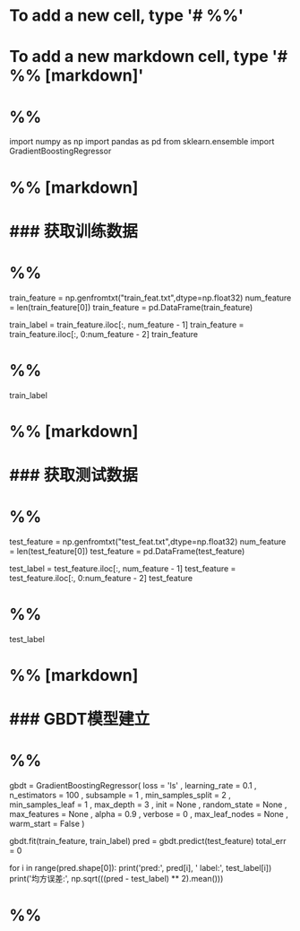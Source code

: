 # To add a new cell, type '# %%'
# To add a new markdown cell, type '# %% [markdown]'
# %%
import numpy as np
import pandas as pd
from sklearn.ensemble import GradientBoostingRegressor

# %% [markdown]
# ### 获取训练数据

# %%
train_feature = np.genfromtxt("train_feat.txt",dtype=np.float32)
num_feature = len(train_feature[0])
train_feature = pd.DataFrame(train_feature)

train_label = train_feature.iloc[:, num_feature - 1]
train_feature = train_feature.iloc[:, 0:num_feature - 2]
train_feature


# %%
train_label

# %% [markdown]
# ### 获取测试数据

# %%
test_feature = np.genfromtxt("test_feat.txt",dtype=np.float32)
num_feature = len(test_feature[0])
test_feature = pd.DataFrame(test_feature)

test_label = test_feature.iloc[:, num_feature - 1]
test_feature = test_feature.iloc[:, 0:num_feature - 2]
test_feature


# %%
test_label

# %% [markdown]
# ### GBDT模型建立

# %%
gbdt = GradientBoostingRegressor(
  loss = 'ls'
, learning_rate = 0.1
, n_estimators = 100
, subsample = 1
, min_samples_split = 2
, min_samples_leaf = 1
, max_depth = 3
, init = None
, random_state = None
, max_features = None
, alpha = 0.9
, verbose = 0
, max_leaf_nodes = None
, warm_start = False
)

gbdt.fit(train_feature, train_label)
pred = gbdt.predict(test_feature)
total_err = 0

for i in range(pred.shape[0]):
    print('pred:', pred[i], ' label:', test_label[i])
print('均方误差:', np.sqrt(((pred - test_label) ** 2).mean()))


# %%


